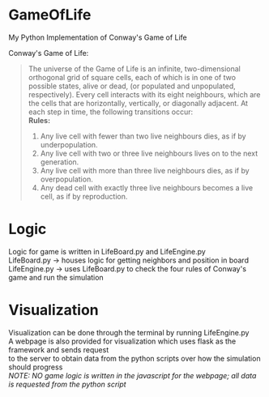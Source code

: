 # GameOfLife
My Python Implementation of Conway's Game of Life

Conway's Game of Life:
> The universe of the Game of Life is an infinite, two-dimensional orthogonal grid of square cells, each of which is in one of two possible states, alive or dead, (or populated and unpopulated, respectively). Every cell interacts with its eight neighbours, which are the cells that are horizontally, vertically, or diagonally adjacent. At each step in time, the following transitions occur:<br>
> **Rules:**
> 1. Any live cell with fewer than two live neighbours dies, as if by underpopulation.
> 2. Any live cell with two or three live neighbours lives on to the next generation.
> 3. Any live cell with more than three live neighbours dies, as if by overpopulation.
> 4. Any dead cell with exactly three live neighbours becomes a live cell, as if by reproduction.

# Logic 
Logic for game is written in LifeBoard.py and LifeEngine.py<br>
LifeBoard.py -> houses logic for getting neighbors and position in board<br>
LifeEngine.py -> uses LifeBoard.py to check the four rules of Conway's game and run the simulation <br>

# Visualization 
Visualization can be done through the terminal by running LifeEngine.py<br>
A webpage is also provided for visualization which uses flask as the framework and sends request<br>
to the server to obtain data from the python scripts over how the simulation should progress<br>
*NOTE: NO game logic is written in the javascript for the webpage; all data is requested from the python script* 

